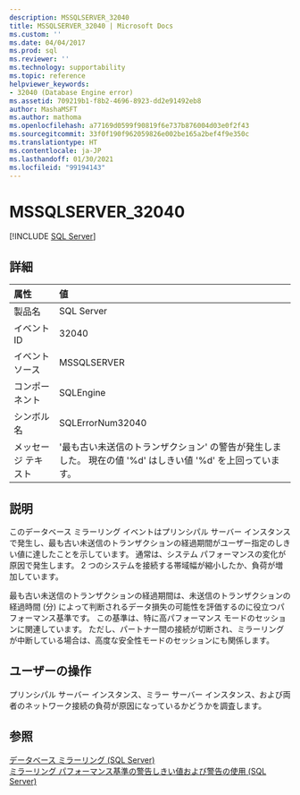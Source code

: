 ```yaml
---
description: MSSQLSERVER_32040
title: MSSQLSERVER_32040 | Microsoft Docs
ms.custom: ''
ms.date: 04/04/2017
ms.prod: sql
ms.reviewer: ''
ms.technology: supportability
ms.topic: reference
helpviewer_keywords:
- 32040 (Database Engine error)
ms.assetid: 709219b1-f8b2-4696-8923-dd2e91492eb8
author: MashaMSFT
ms.author: mathoma
ms.openlocfilehash: a77169d0599f90819f6e737b876004d03e0f2f43
ms.sourcegitcommit: 33f0f190f962059826e002be165a2bef4f9e350c
ms.translationtype: HT
ms.contentlocale: ja-JP
ms.lasthandoff: 01/30/2021
ms.locfileid: "99194143"
---
```

# <a name="mssqlserver_32040"></a>MSSQLSERVER_32040
 [!INCLUDE [SQL Server](../../includes/applies-to-version/sqlserver.md)]
  
## <a name="details"></a>詳細  
  
| 属性 | 値 |  
| :-------- | :---- |  
|製品名|SQL Server|  
|イベント ID|32040|  
|イベント ソース|MSSQLSERVER|  
|コンポーネント|SQLEngine|  
|シンボル名|SQLErrorNum32040|  
|メッセージ テキスト|'最も古い未送信のトランザクション' の警告が発生しました。 現在の値 '%d' はしきい値 '%d' を上回っています。|  
  
## <a name="explanation"></a>説明  
このデータベース ミラーリング イベントはプリンシパル サーバー インスタンスで発生し、最も古い未送信のトランザクションの経過期間がユーザー指定のしきい値に達したことを示しています。 通常は、システム パフォーマンスの変化が原因で発生します。 2 つのシステムを接続する帯域幅が縮小したか、負荷が増加しています。  
  
最も古い未送信のトランザクションの経過期間は、未送信のトランザクションの経過時間 (分) によって判断されるデータ損失の可能性を評価するのに役立つパフォーマンス基準です。 この基準は、特に高パフォーマンス モードのセッションに関連しています。 ただし、パートナー間の接続が切断され、ミラーリングが中断している場合は、高度な安全性モードのセッションにも関係します。  
  
## <a name="user-action"></a>ユーザーの操作  
プリンシパル サーバー インスタンス、ミラー サーバー インスタンス、および両者のネットワーク接続の負荷が原因になっているかどうかを調査します。  
  
## <a name="see-also"></a>参照  
[データベース ミラーリング &#40;SQL Server&#41;](~/database-engine/database-mirroring/database-mirroring-sql-server.md)  
[ミラーリング パフォーマンス基準の警告しきい値および警告の使用 &#40;SQL Server&#41;](~/database-engine/database-mirroring/use-warning-thresholds-and-alerts-on-mirroring-performance-metrics-sql-server.md)  
  
